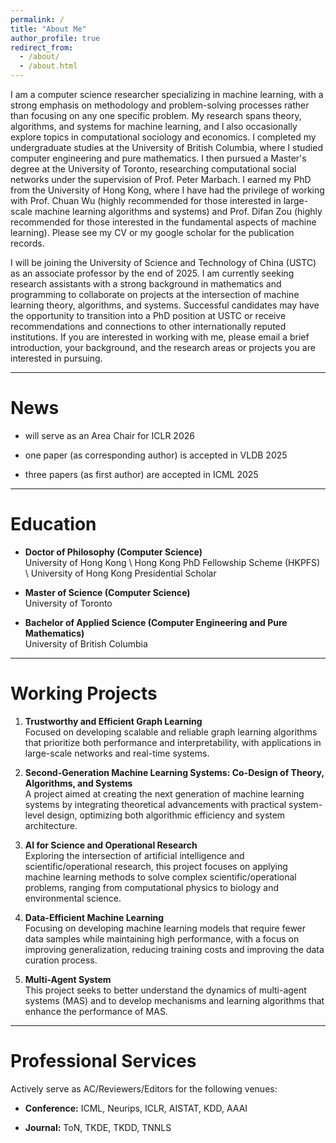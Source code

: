 ```yaml
---
permalink: /
title: "About Me"
author_profile: true
redirect_from: 
  - /about/
  - /about.html
---
```


I am a computer science researcher specializing in machine learning, with a strong emphasis on methodology and problem-solving processes rather than focusing on any one specific problem. My research spans theory, algorithms, and systems for machine learning, and I also occasionally explore topics in computational sociology and economics. I completed my undergraduate studies at the University of British Columbia, where I studied computer engineering and pure mathematics. I then pursued a Master's degree at the University of Toronto, researching computational social networks under the supervision of Prof. Peter Marbach. I earned my PhD from the University of Hong Kong, where I have had the privilege of working with Prof. Chuan Wu (highly recommended for those interested in large-scale machine learning algorithms and systems) and Prof. Difan Zou (highly recommended for those interested in the fundamental aspects of machine learning). Please see my CV or my google scholar for the publication records.

I will be joining the University of Science and Technology of China (USTC) as an associate professor by the end of 2025. I am currently seeking research assistants with a strong background in mathematics and programming to collaborate on projects at the intersection of machine learning theory, algorithms, and systems. Successful candidates may have the opportunity to transition into a PhD position at USTC or receive recommendations and connections to other internationally reputed institutions. If you are interested in working with me, please email a brief introduction, your background, and the research areas or projects you are interested in pursuing.

------

News
======
- will serve as an Area Chair for ICLR 2026

- one paper (as corresponding author) is accepted in VLDB 2025

- three papers (as first author) are accepted in ICML 2025

------

Education
======
- **Doctor of Philosophy (Computer Science)**  
  University of Hong Kong  \\
  Hong Kong PhD Fellowship Scheme (HKPFS) \\
  University of Hong Kong Presidential Scholar

- **Master of Science (Computer Science)**  
  University of Toronto  

- **Bachelor of Applied Science (Computer Engineering and Pure Mathematics)**  
  University of British Columbia


------

Working Projects
======
1. **Trustworthy and Efficient Graph Learning**  
   Focused on developing scalable and reliable graph learning algorithms that prioritize both performance and interpretability, with applications in large-scale networks and real-time systems.

2. **Second-Generation Machine Learning Systems: Co-Design of Theory, Algorithms, and Systems**  
   A project aimed at creating the next generation of machine learning systems by integrating theoretical advancements with practical system-level design, optimizing both algorithmic efficiency and system architecture.

3. **AI for Science and Operational Research**  
   Exploring the intersection of artificial intelligence and scientific/operational research, this project focuses on applying machine learning methods to solve complex scientific/operational problems, ranging from computational physics to biology and environmental science.

4. **Data-Efficient Machine Learning**  
   Focusing on developing machine learning models that require fewer data samples while maintaining high performance, with a focus on improving generalization, reducing training costs and improving the data curation process.

5. **Multi-Agent System**  
   This project seeks to better understand the dynamics of multi-agent systems (MAS) and to develop mechanisms and learning algorithms that enhance the performance of MAS.

------

Professional Services
======
Actively serve as AC/Reviewers/Editors for the following venues: 

- **Conference:** ICML, Neurips, ICLR, AISTAT, KDD, AAAI

- **Journal:** ToN, TKDE, TKDD, TNNLS




<!-- This is the front page of a website that is powered by the [Academic Pages template](https://github.com/academicpages/academicpages.github.io) and hosted on GitHub pages. [GitHub pages](https://pages.github.com) is a free service in which websites are built and hosted from code and data stored in a GitHub repository, automatically updating when a new commit is made to the repository. This template was forked from the [Minimal Mistakes Jekyll Theme](https://mmistakes.github.io/minimal-mistakes/) created by Michael Rose, and then extended to support the kinds of content that academics have: publications, talks, teaching, a portfolio, blog posts, and a dynamically-generated CV. Incidentally, these same features make it a great template for anyone that needs to show off a professional template!

 You can fork [this template](https://github.com/academicpages/academicpages.github.io) right now, modify the configuration and Markdown files, add your own PDFs and other content, and have your own site for free, with no ads!

A data-driven personal website
======
Like many other Jekyll-based GitHub Pages templates, Academic Pages makes you separate the website's content from its form. The content & metadata of your website are in structured Markdown files, while various other files constitute the theme, specifying how to transform that content & metadata into HTML pages. You keep these various Markdown (.md), YAML (.yml), HTML, and CSS files in a public GitHub repository. Each time you commit and push an update to the repository, the [GitHub pages](https://pages.github.com/) service creates static HTML pages based on these files, which are hosted on GitHub's servers free of charge.

Many of the features of dynamic content management systems (like Wordpress) can be achieved in this fashion, using a fraction of the computational resources and with far less vulnerability to hacking and DDoSing. You can also modify the theme to your heart's content without touching the content of your site. If you get to a point where you've broken something in Jekyll/HTML/CSS beyond repair, your Markdown files describing your talks, publications, etc. are safe. You can rollback the changes or even delete the repository and start over - just be sure to save the Markdown files! You can also write scripts that process the structured data on the site, such as [this one](https://github.com/academicpages/academicpages.github.io/blob/master/talkmap.ipynb) that analyzes metadata in pages about talks to display [a map of every location you've given a talk](https://academicpages.github.io/talkmap.html).

For those users that need more advanced functionality, the template also supports the following popular tools:
- [MathJax](https://www.mathjax.org/) for mathematical equations
- [Mermaid](https://mermaid.js.org/) for diagraming
- [Plotly](https://plotly.com/javascript/) for plotting

Getting started
======
1. Register a GitHub account if you don't have one and confirm your e-mail (required!)
1. Fork [this template](https://github.com/academicpages/academicpages.github.io) by clicking the "Use this template" button in the top right. 
1. Go to the repository's settings (rightmost item in the tabs that start with "Code", should be below "Unwatch"). Rename the repository "[your GitHub username].github.io", which will also be your website's URL.
1. Set site-wide configuration and create content & metadata (see below -- also see [this set of diffs](http://archive.is/3TPas) showing what files were changed to set up [an example site](https://getorg-testacct.github.io) for a user with the username "getorg-testacct")
1. Upload any files (like PDFs, .zip files, etc.) to the files/ directory. They will appear at https://[your GitHub username].github.io/files/example.pdf.  
1. Check status by going to the repository settings, in the "GitHub pages" section

Site-wide configuration
------
The main configuration file for the site is in the base directory in [_config.yml](https://github.com/academicpages/academicpages.github.io/blob/master/_config.yml), which defines the content in the sidebars and other site-wide features. You will need to replace the default variables with ones about yourself and your site's github repository. The configuration file for the top menu is in [_data/navigation.yml](https://github.com/academicpages/academicpages.github.io/blob/master/_data/navigation.yml). For example, if you don't have a portfolio or blog posts, you can remove those items from that navigation.yml file to remove them from the header. 

Create content & metadata
------
For site content, there is one Markdown file for each type of content, which are stored in directories like _publications, _talks, _posts, _teaching, or _pages. For example, each talk is a Markdown file in the [_talks directory](https://github.com/academicpages/academicpages.github.io/tree/master/_talks). At the top of each Markdown file is structured data in YAML about the talk, which the theme will parse to do lots of cool stuff. The same structured data about a talk is used to generate the list of talks on the [Talks page](https://academicpages.github.io/talks), each [individual page](https://academicpages.github.io/talks/2012-03-01-talk-1) for specific talks, the talks section for the [CV page](https://academicpages.github.io/cv), and the [map of places you've given a talk](https://academicpages.github.io/talkmap.html) (if you run this [python file](https://github.com/academicpages/academicpages.github.io/blob/master/talkmap.py) or [Jupyter notebook](https://github.com/academicpages/academicpages.github.io/blob/master/talkmap.ipynb), which creates the HTML for the map based on the contents of the _talks directory).

**Markdown generator**

The repository includes [a set of Jupyter notebooks](https://github.com/academicpages/academicpages.github.io/tree/master/markdown_generator
) that converts a CSV containing structured data about talks or presentations into individual Markdown files that will be properly formatted for the Academic Pages template. The sample CSVs in that directory are the ones I used to create my own personal website at stuartgeiger.com. My usual workflow is that I keep a spreadsheet of my publications and talks, then run the code in these notebooks to generate the Markdown files, then commit and push them to the GitHub repository.

How to edit your site's GitHub repository
------
Many people use a git client to create files on their local computer and then push them to GitHub's servers. If you are not familiar with git, you can directly edit these configuration and Markdown files directly in the github.com interface. Navigate to a file (like [this one](https://github.com/academicpages/academicpages.github.io/blob/master/_talks/2012-03-01-talk-1.md) and click the pencil icon in the top right of the content preview (to the right of the "Raw | Blame | History" buttons). You can delete a file by clicking the trashcan icon to the right of the pencil icon. You can also create new files or upload files by navigating to a directory and clicking the "Create new file" or "Upload files" buttons. 

Example: editing a Markdown file for a talk
![Editing a Markdown file for a talk](/images/editing-talk.png)

For more info
------
More info about configuring Academic Pages can be found in [the guide](https://academicpages.github.io/markdown/), the [growing wiki](https://github.com/academicpages/academicpages.github.io/wiki), and you can always [ask a question on GitHub](https://github.com/academicpages/academicpages.github.io/discussions). The [guides for the Minimal Mistakes theme](https://mmistakes.github.io/minimal-mistakes/docs/configuration/) (which this theme was forked from) might also be helpful. -->
